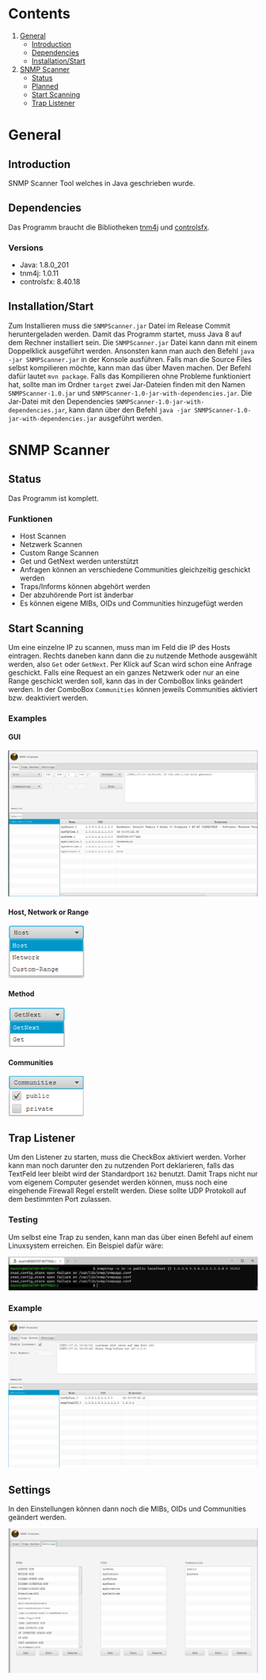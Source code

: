 # Contents


1. [General](#general)
    * [Introduction](#introduction)
    * [Dependencies](#dependencies)
    * [Installation/Start](#installationstart)
2. [SNMP Scanner](#snmp-scanner)
    * [Status](#status)
    * [Planned](#planned) 
    * [Start Scanning](#start-scanning)
    * [Trap Listener](#trap-listener)

# General

## Introduction
SNMP Scanner Tool welches in Java geschrieben wurde.

## Dependencies
Das Programm braucht die Bibliotheken
[tnm4j](https://github.com/soulwing/tnm4j) und [controlsfx](https://github.com/controlsfx/controlsfx).

### Versions
 - Java: 1.8.0_201
 - tnm4j: 1.0.11
 - controlsfx: 8.40.18


## Installation/Start
Zum Installieren muss die `SNMPScanner.jar` Datei im Release Commit
heruntergeladen werden. Damit das Programm startet, muss Java 8 auf dem Rechner
installiert sein. Die `SNMPScanner.jar` Datei kann dann mit einem
Doppelklick ausgeführt werden. Ansonsten kann man auch den Befehl `java -jar SNMPScanner.jar` in der Konsole
ausführen. Falls man die Source Files selbst kompilieren möchte, kann man das
über Maven machen. Der Befehl dafür lautet `mvn package`. Falls das Kompilieren
ohne Probleme funktioniert hat, sollte man im Ordner `target` zwei Jar-Dateien finden mit den Namen
`SNMPScanner-1.0.jar` und `SNMPScanner-1.0-jar-with-dependencies.jar`.
Die Jar-Datei mit den Dependencies `SNMPScanner-1.0-jar-with-dependencies.jar`,
kann dann über den Befehl `java -jar SNMPScanner-1.0-jar-with-dependencies.jar` ausgeführt werden.

# SNMP Scanner
## Status
Das Programm ist komplett. 

### Funktionen

- Host Scannen
- Netzwerk Scannen
- Custom Range Scannen
- Get und GetNext werden unterstützt
- Anfragen können an verschiedene Communities gleichzeitig geschickt werden
- Traps/Informs können abgehört werden
- Der abzuhörende Port ist änderbar
- Es können eigene MIBs, OIDs und Communities hinzugefügt werden


## Start Scanning
Um eine einzelne IP zu scannen, muss man im Feld die IP des
Hosts eintragen. Rechts daneben kann dann die zu nutzende Methode ausgewählt werden, also `Get` oder `GetNext`.
Per Klick auf Scan wird schon eine Anfrage geschickt. Falls eine Request an
ein ganzes Netzwerk oder nur an eine Range geschickt werden soll, kann
das in der ComboBox links geändert werden. In der ComboBox `Communities` können
jeweils Communities aktiviert bzw. deaktiviert werden.

### Examples

#### GUI

![GUI of the Scanner](src/main/resources/images/snmp_scanner_results.png)

#### Host, Network or Range

![Scan Type](src/main/resources/images/snmp_scanner_host.png)

#### Method

![Scan Method](src/main/resources/images/snmp_scanner_method.png)

#### Communities

![Communities](src/main/resources/images/snmp_scanner_communities.png)

## Trap Listener
Um den Listener zu starten, muss die CheckBox aktiviert werden. Vorher kann man
noch darunter den zu nutzenden Port deklarieren, falls das TextFeld leer bleibt
wird der Standardport `162` benutzt. Damit Traps nicht nur vom eigenem Computer
gesendet werden können, muss noch eine eingehende Firewall Regel erstellt
werden. Diese sollte UDP Protokoll auf dem bestimmten Port zulassen.

### Testing

Um selbst eine Trap zu senden, kann man das über einen Befehl auf einem Linuxsystem
erreichen. Ein Beispiel dafür wäre:

![SNMP Trap Command](src/main/resources/images/console_trap.png)

### Example

![SNMP Trap Result](src/main/resources/images/snmp_scanner_trap_listener.png)

## Settings

In den Einstellungen können dann noch die MIBs, OIDs und Communities geändert werden.

![SNMP Settings](src/main/resources/images/snmp_scanner_settings.png)